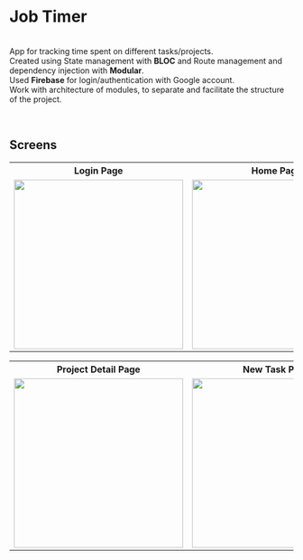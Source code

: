 # Job Timer

<br>App for tracking time spent on different tasks/projects.
<br>Created using State management with <b>BLOC</b> and Route management and dependency injection with <b>Modular</b>.
<br>Used <b>Firebase</b> for login/authentication with Google account.
<br>Work with architecture of modules, to separate and facilitate the structure of the project.

<br>

## Screens
<table>
  <tr>
    <th><b>Login Page</b></th>
    <th><b>Home Page</b></th>
    <th><b>New Project Page</b></th>
  </tr>
  <tr>
    <td style="width:25%"><img src="https://user-images.githubusercontent.com/18678939/226386712-2b5ab544-6656-4a42-b7a9-09a76e6d0cba.jpg" width="300" ></td>
    <td style="width:25%"><img src="https://user-images.githubusercontent.com/18678939/226386731-ed3f661c-169f-4391-b2e3-5cfd19c3a15f.jpg" width="300" ></td>
    <td style="width:25%"><img src="https://user-images.githubusercontent.com/18678939/226386721-b1006f8f-75b2-4dec-9c20-12d1b3adc700.jpg" width="300" ></td>
  </tr>
</table>
<table>
  <tr>
    <th><b>Project Detail Page</b></th>
    <th><b>New Task Page</b></th>
    <th><b>Finalized Project Page</b></th>
  </tr>
  <tr>
    <td style="width:25%"><img src="https://user-images.githubusercontent.com/18678939/226386727-67eec886-b5c4-4d98-b777-e3a3d8330be2.jpg" width="300" ></td>
    <td style="width:25%"><img src="https://user-images.githubusercontent.com/18678939/226386724-f7132c0f-c531-48d5-89c3-9491d66da029.jpg" width="300" ></td>
    <td style="width:25%"><img src="https://user-images.githubusercontent.com/18678939/226386729-0cfef64a-9c1a-47da-bbcf-dbec16a8f320.jpg" width="300" ></td>
  </tr>
</table>

